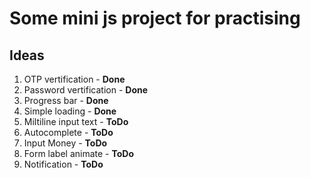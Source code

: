 # Some mini js project for practising


## Ideas

1. OTP vertification - **Done**
2. Password vertification - **Done**
3. Progress bar - **Done**
4. Simple loading - **Done**
5. Miltiline input text - **ToDo**
6. Autocomplete - **ToDo**
7. Input Money - **ToDo**
8. Form label animate - **ToDo**
9. Notification - **ToDo**